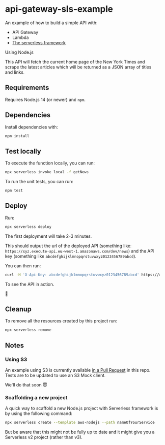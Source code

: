 # api-gateway-sls-example

An example of how to build a simple API with:

- API Gateway
- Lambda
- [The serverless framework](https://www.serverless.com/)

Using Node.js


This API will fetch the current home page of the New York Times and scrape the latest articles which will be returned
as a JSON array of titles and links.


## Requirements

Requires Node.js 14 (or newer) and `npm`.


## Dependencies

Install dependencies with:

```bash
npm install
```


## Test locally

To execute the function locally, you can run:

```bash
npx serverless invoke local -f getNews
```

To run the unit tests, you can run:

```bash
npm test
```


## Deploy

Run:

```bash
npx serverless deploy
```

The first deployment will take 2-3 minutes.


This should output the url of the deployed API (something like: `https://xyz.execute-api.eu-west-1.amazonaws.com/dev/news`) and the API key (something like `abcdefghijklmnopqrstuvwxyz0123456789abcd`).

You can then run:

```bash
curl -H 'X-Api-Key: abcdefghijklmnopqrstuvwxyz0123456789abcd' https://xyz.execute-api.eu-west-1.amazonaws.com/dev/news | jq .
```

To see the API in action.

🎉


## Cleanup

To remove all the resources created by this project run:

```bash
npx serverless remove
```


## Notes

### Using S3

An example using S3 is currently available [in a Pull Request](https://github.com/fourTheorem/api-gateway-sls-example/pull/1) in this repo. Tests are to be updated to use an S3 Mock client.

We'll do that soon 😇


### Scaffolding a new project 

A quick way to scaffold a new Node.js project with Serverless framework is by using the following command:

```bash
npx serverless create --template aws-nodejs --path nameOfYourService
```

But be aware that this might not be fully up to date and it might give you a Serverless v2 project (rather than v3).
